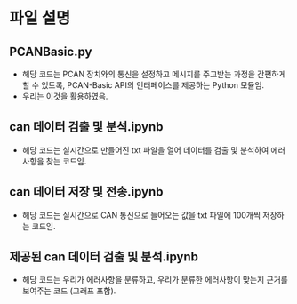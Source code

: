 # 파일 설명

## PCANBasic.py
- 해당 코드는 PCAN 장치와의 통신을 설정하고 메시지를 주고받는 과정을 간편하게 할 수 있도록, PCAN-Basic API의 인터페이스를 제공하는 Python 모듈임. 
- 우리는 이것을 활용하였음.

## can 데이터 검출 및 분석.ipynb
- 해당 코드는 실시간으로 만들어진 txt 파일을 열어 데이터를 검출 및 분석하여 에러사항을 찾는 코드임.

## can 데이터 저장 및 전송.ipynb
- 해당 코드는 실시간으로 CAN 통신으로 들어오는 값을 txt 파일에 100개씩 저장하는 코드임.

## 제공된 can 데이터 검출 및 분석.ipynb
- 해당 코드는 우리가 에러사항을 분류하고, 우리가 분류한 에러사항이 맞는지 근거를 보여주는 코드 (그래프 포함).
